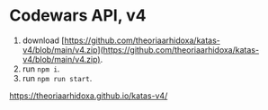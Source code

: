 # Codewars API, v4

1. download [https://github.com/theoriaarhidoxa/katas-v4/blob/main/v4.zip](https://github.com/theoriaarhidoxa/katas-v4/blob/main/v4.zip).
2. run `npm i`.
3. run `npm run start`.

https://theoriaarhidoxa.github.io/katas-v4/
